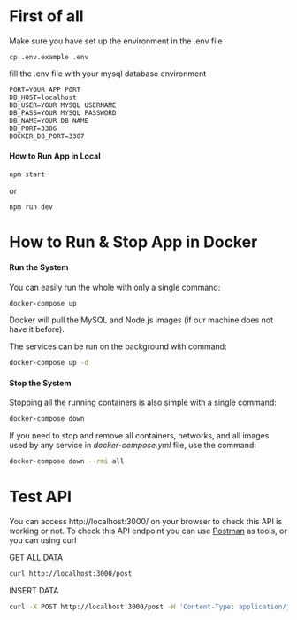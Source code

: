# First of all
Make sure you have set up the environment in the .env file
```
cp .env.example .env
```
fill the .env file with your mysql database environment
```
PORT=YOUR APP PORT
DB_HOST=localhost
DB_USER=YOUR MYSQL USERNAME
DB_PASS=YOUR MYSQL PASSWORD
DB_NAME=YOUR DB NAME
DB_PORT=3306
DOCKER_DB_PORT=3307
```

#### How to Run App in Local
```
npm start
```
or
```
npm run dev
```


# How to Run & Stop App in Docker
#### Run the System
You can easily run the whole with only a single command:
```bash
docker-compose up
```
Docker will pull the MySQL and Node.js images (if our machine does not have it before).

The services can be run on the background with command:
```bash
docker-compose up -d
```

#### Stop the System
Stopping all the running containers is also simple with a single command:
```bash
docker-compose down
```

If you need to stop and remove all containers, networks, and all images used by any service in <em>docker-compose.yml</em> file, use the command:
```bash
docker-compose down --rmi all
```

# Test API
You can access http://localhost:3000/ on your browser to check this API is working or not.
To check this API endpoint you can use <a href="https://www.postman.com/">Postman</a> as tools, or you can using curl

GET ALL DATA
```bash
curl http://localhost:3000/post
```
INSERT DATA
```bash
curl -X POST http://localhost:3000/post -H 'Content-Type: application/json' -d '{"title":"Lorem Ipsum","description":"any"}'
```

